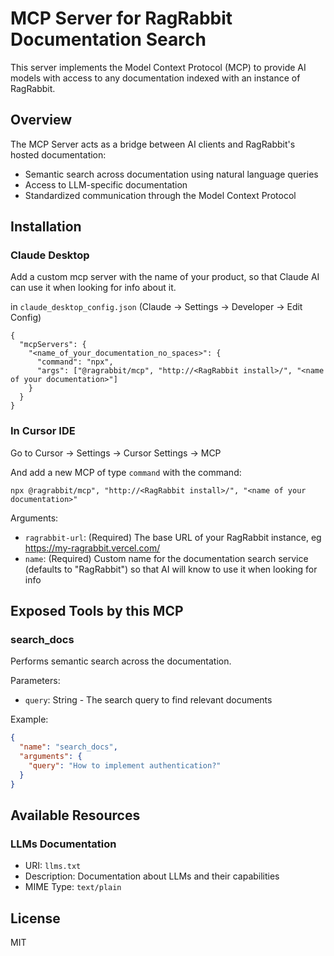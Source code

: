 # MCP Server for RagRabbit Documentation Search

This server implements the Model Context Protocol (MCP) to provide AI models with access to any documentation indexed with an instance of RagRabbit.

## Overview

The MCP Server acts as a bridge between AI clients and RagRabbit's hosted documentation:

- Semantic search across documentation using natural language queries
- Access to LLM-specific documentation
- Standardized communication through the Model Context Protocol

## Installation

### Claude Desktop

Add a custom mcp server with the name of your product, so that Claude AI can use it when looking for info about it.

in `claude_desktop_config.json` (Claude -> Settings -> Developer -> Edit Config)

```
{
  "mcpServers": {
    "<name_of_your_documentation_no_spaces>": {
      "command": "npx",
      "args": ["@ragrabbit/mcp", "http://<RagRabbit install>/", "<name of your documentation>"]
    }
  }
}
```

### In Cursor IDE

Go to Cursor -> Settings -> Cursor Settings -> MCP

And add a new MCP of type `command` with the command:

```
npx @ragrabbit/mcp", "http://<RagRabbit install>/", "<name of your documentation>"
```

Arguments:

- `ragrabbit-url`: (Required) The base URL of your RagRabbit instance, eg https://my-ragrabbit.vercel.com/
- `name`: (Required) Custom name for the documentation search service (defaults to "RagRabbit") so that AI will know to use it when looking for info

## Exposed Tools by this MCP

### search_docs

Performs semantic search across the documentation.

Parameters:

- `query`: String - The search query to find relevant documents

Example:

```json
{
  "name": "search_docs",
  "arguments": {
    "query": "How to implement authentication?"
  }
}
```

## Available Resources

### LLMs Documentation

- URI: `llms.txt`
- Description: Documentation about LLMs and their capabilities
- MIME Type: `text/plain`

## License

MIT
